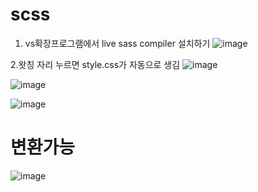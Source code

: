 # scss

1. vs확장프로그램에서 
live sass compiler  설치하기
![image](https://github.com/yunshinhee/scss/assets/145514638/e619f04a-8a47-4ba6-a068-8f2f590324de)

2.왓칭 자리 누르면 style.css가 자동으로 생김
![image](https://github.com/yunshinhee/scss/assets/145514638/008fbfaf-4346-410b-ba61-a3e7412f6416)


![image](https://github.com/yunshinhee/scss/assets/145514638/9d5ea207-e9a0-4fa0-b2d2-a7666c2741a8)


![image](https://github.com/yunshinhee/scss/assets/145514638/632f3fe7-90cf-46b9-82b9-878f756733e7)

# 변환가능 
![image](https://github.com/yunshinhee/scss/assets/145514638/63a58b55-69b4-49ac-9bee-cf1f0154e535)

